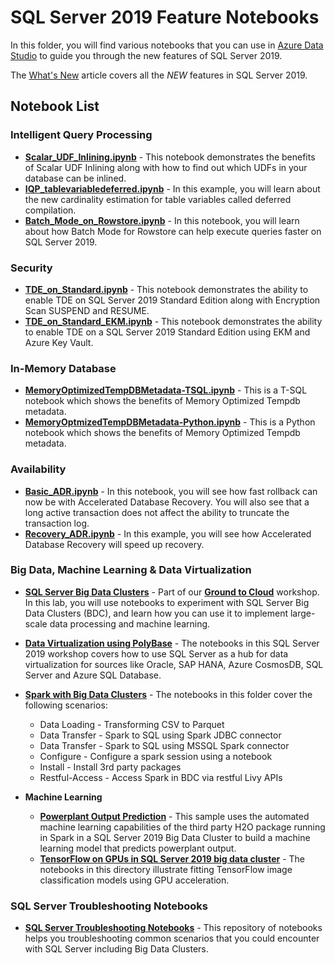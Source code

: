 # SQL Server 2019 Feature Notebooks
In this folder, you will find various notebooks that you can use in [Azure Data Studio](https://docs.microsoft.com/sql/azure-data-studio/what-is) to guide you through the new features of SQL Server 2019.

The [What's New](https://docs.microsoft.com/en-us/sql/sql-server/what-s-new-in-sql-server-ver15?view=sql-server-ver15) article covers all the *NEW* features in SQL Server 2019.

## Notebook List
### Intelligent Query Processing
*  **[Scalar_UDF_Inlining.ipynb](https://github.com/microsoft/sql-server-samples/blob/master/samples/features/intelligent-query-processing/notebooks/Scalar_UDF_Inlining.ipynb)** - This notebook demonstrates the benefits of Scalar UDF Inlining along with how to find out which UDFs in your database can be inlined.
* **[IQP_tablevariabledeferred.ipynb](https://github.com/microsoft/sqlworkshops/blob/master/sql2019lab/01_IntelligentPerformance/iqp/iqp_tablevariabledeferred.ipynb)** - In this example, you will learn about the new cardinality estimation for table variables called deferred compilation.
* **[Batch_Mode_on_Rowstore.ipynb](https://github.com/microsoft/sql-server-samples/blob/master/samples/features/intelligent-query-processing/notebooks/Batch_Mode_on_Rowstore.ipynb)** - In this notebook, you will learn about how Batch Mode for Rowstore can help execute queries faster on SQL Server 2019.

### Security 
* **[TDE_on_Standard.ipynb](https://github.com/microsoft/sql-server-samples/blob/master/samples/features/security/tde-sql2019-standard/TDE_on_Standard.ipynb)** - This notebook demonstrates the ability to enable TDE on SQL Server 2019 Standard Edition along with Encryption Scan SUSPEND and RESUME.
* **[TDE_on_Standard_EKM.ipynb](https://github.com/microsoft/sql-server-samples/blob/master/samples/features/security/tde-sql2019-standard/TDE_on_Standard_EKM.ipynb)** - This notebook demonstrates the ability to enable TDE on a SQL Server 2019 Standard Edition using EKM and Azure Key Vault.

### In-Memory Database
* **[MemoryOptimizedTempDBMetadata-TSQL.ipynb](https://github.com/microsoft/sql-server-samples/blob/master/samples/features/in-memory-database/memory-optimized-tempdb-metadata/MemoryOptimizedTempDBMetadata-TSQL.ipynb)** - This is a T-SQL notebook which shows the benefits of Memory Optimized Tempdb metadata.
* **[MemoryOptmizedTempDBMetadata-Python.ipynb](https://github.com/microsoft/sql-server-samples/blob/master/samples/features/in-memory-database/memory-optimized-tempdb-metadata/MemoryOptmizedTempDBMetadata-Python.ipynb)** - This is a Python notebook which shows the benefits of Memory Optimized Tempdb metadata.

### Availability
* **[Basic_ADR.ipynb](https://github.com/microsoft/sql-server-samples/blob/master/samples/features/accelerated-database-recovery/basic_adr.ipynb)** - In this notebook, you will see how fast rollback can now be with Accelerated Database Recovery. You will also see that a long active transaction does not affect the ability to truncate the transaction log.
* **[Recovery_ADR.ipynb](https://github.com/microsoft/sql-server-samples/blob/master/samples/features/accelerated-database-recovery/recovery_adr.ipynb)** - In this example, you will see how Accelerated Database Recovery will speed up recovery.

### Big Data, Machine Learning & Data Virtualization
* **[SQL Server Big Data Clusters](https://github.com/microsoft/sqlworkshops/tree/master/sqlserver2019bigdataclusters/SQL2019BDC/notebooks)** - Part of our **[Ground to Cloud](https://aka.ms/sqlworkshops)** workshop. In this lab, you will use notebooks to experiment with SQL Server Big Data Clusters (BDC), and learn how you can use it to implement large-scale data processing and machine learning.
* **[Data Virtualization using PolyBase](https://github.com/microsoft/sqlworkshops/tree/master/sql2019workshop/sql2019wks/08_DataVirtualization/sqldatahub)** - The notebooks in this SQL Server 2019 workshop covers how to use SQL Server as a hub for data virtualization for sources like Oracle, SAP HANA, Azure CosmosDB, SQL Server and Azure SQL Database.

* **[Spark with Big Data Clusters](https://github.com/microsoft/sql-server-samples/tree/master/samples/features/sql-big-data-cluster/spark)** - The notebooks in this folder cover the following scenarios:
  * Data Loading - Transforming CSV to Parquet
  * Data Transfer - Spark to SQL using Spark JDBC connector
  * Data Transfer - Spark to SQL using MSSQL Spark connector
  * Configure - Configure a spark session using a notebook
  * Install - Install 3rd party packages
  * Restful-Access - Access Spark in BDC via restful Livy APIs
 
* **Machine Learning**
  * **[Powerplant Output Prediction](https://github.com/microsoft/sql-server-samples/blob/master/samples/features/sql-big-data-cluster/machine-learning/spark/h2o/h2o-automl-powerplant.ipynb)** - This sample uses the automated machine learning capabilities of the third party H2O package running in Spark in a SQL Server 2019 Big Data Cluster to build a machine learning model that predicts powerplant output.
  * **[TensorFlow on GPUs in SQL Server 2019 big data cluster](https://github.com/microsoft/sql-server-samples/tree/master/samples/features/sql-big-data-cluster/machine-learning/spark/tensorflow)** - The notebooks in this directory illustrate fitting TensorFlow image classification models using GPU acceleration.
  
### SQL Server Troubleshooting Notebooks
* **[SQL Server Troubleshooting Notebooks](https://github.com/microsoft/tigertoolbox/tree/master/Troubleshooting-Notebooks)** - This repository of notebooks helps you troubleshooting common scenarios that you could encounter with SQL Server including Big Data Clusters.


